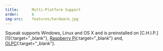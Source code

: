 ```yaml
---
title:      Multi-Platform Support
order:      6
img-src:    features/hardware.jpg
---
```

Squeak supports Windows, Linux and OS X and is preinstalled on
[C.H.I.P.][1]{:target="_blank"},
[Raspberry Pi][raspi]{:target="_blank"} and,
[OLPC][olpc]{:target="_blank"}.

[chip]: https://www.kickstarter.com/projects/1598272670/chip-the-worlds-first-9-computer
[raspi]: https://www.raspberrypi.org/
[olpc]: http://one.laptop.org/